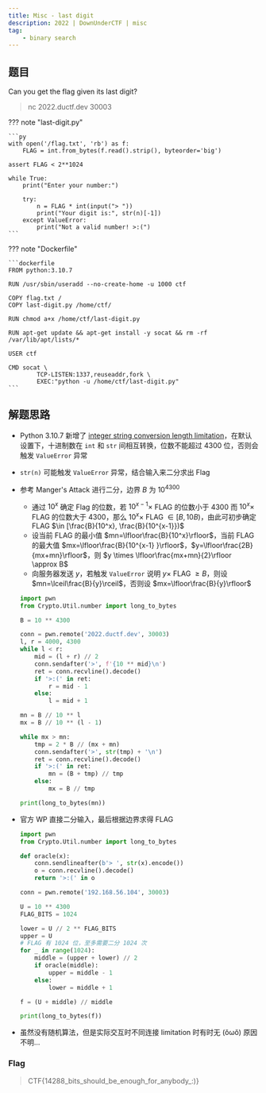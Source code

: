 ```yaml
---
title: Misc - last digit
description: 2022 | DownUnderCTF | misc
tag:
    - binary search
---
```


## 题目

Can you get the flag given its last digit?

> nc 2022.ductf.dev 30003

??? note "last-digit.py"

    ```py
    with open('/flag.txt', 'rb') as f:
        FLAG = int.from_bytes(f.read().strip(), byteorder='big')

    assert FLAG < 2**1024

    while True:
        print("Enter your number:")
        
        try:
            n = FLAG * int(input("> "))
            print("Your digit is:", str(n)[-1])
        except ValueError:
            print("Not a valid number! >:(")
    ```

??? note "Dockerfile"

    ```dockerfile
    FROM python:3.10.7

    RUN /usr/sbin/useradd --no-create-home -u 1000 ctf

    COPY flag.txt /
    COPY last-digit.py /home/ctf/

    RUN chmod a+x /home/ctf/last-digit.py

    RUN apt-get update && apt-get install -y socat && rm -rf /var/lib/apt/lists/*

    USER ctf

    CMD socat \
            TCP-LISTEN:1337,reuseaddr,fork \
            EXEC:"python -u /home/ctf/last-digit.py"
    ```

## 解题思路

- Python 3.10.7 新增了 [integer string conversion length limitation](https://docs.python.org/3/library/stdtypes.html#integer-string-conversion-length-limitation)，在默认设置下，十进制数在 `int` 和 `str` 间相互转换，位数不能超过 $4300$ 位，否则会触发 `ValueError` 异常
- `str(n)` 可能触发 `ValueError` 异常，结合输入来二分求出 Flag
- 参考 Manger's Attack 进行二分，边界 $B$ 为 $10^{4300}$
    - 通过 $10^x$ 确定 Flag 的位数，若 $10^{x-1} \times$ FLAG 的位数小于 $4300$ 而 $10^x \times$ FLAG 的位数大于 $4300$，那么 $10^x \times$ FLAG $\in [B, 10B)$，由此可初步确定 FLAG $\in [\frac{B}{10^x}, \frac{B}{10^{x-1}})$
    - 设当前 FLAG 的最小值 $mn=\lfloor\frac{B}{10^x}\rfloor$，当前 FLAG 的最大值 $mx=\lfloor\frac{B}{10^{x-1} }\rfloor$，$y=\lfloor\frac{2B}{mx+mn}\rfloor$，则 $y \times \lfloor\frac{mx+mn}{2}\rfloor \approx B$
    - 向服务器发送 $y$，若触发 `ValueError` 说明 $y \times$ FLAG $\ge B$，则设 $mn=\lceil\frac{B}{y}\rceil$，否则设 $mx=\lfloor\frac{B}{y}\rfloor$

    ```py
    import pwn
    from Crypto.Util.number import long_to_bytes

    B = 10 ** 4300

    conn = pwn.remote('2022.ductf.dev', 30003)
    l, r = 4000, 4300
    while l < r:
        mid = (l + r) // 2
        conn.sendafter('>', f'{10 ** mid}\n')
        ret = conn.recvline().decode()
        if '>:(' in ret:
            r = mid - 1
        else:
            l = mid + 1

    mn = B // 10 ** l
    mx = B // 10 ** (l - 1)

    while mx > mn:
        tmp = 2 * B // (mx + mn)
        conn.sendafter('>', str(tmp) + '\n')
        ret = conn.recvline().decode()
        if '>:(' in ret:
            mn = (B + tmp) // tmp
        else:
            mx = B // tmp

    print(long_to_bytes(mn))
    ```

- 官方 WP 直接二分输入，最后根据边界求得 FLAG

    ```py
    import pwn
    from Crypto.Util.number import long_to_bytes

    def oracle(x):
        conn.sendlineafter(b'> ', str(x).encode())
        o = conn.recvline().decode()
        return '>:(' in o

    conn = pwn.remote('192.168.56.104', 30003)

    U = 10 ** 4300
    FLAG_BITS = 1024

    lower = U // 2 ** FLAG_BITS
    upper = U
    # FLAG 有 1024 位，至多需要二分 1024 次
    for _ in range(1024):
        middle = (upper + lower) // 2
        if oracle(middle):
            upper = middle - 1
        else:
            lower = middle + 1

    f = (U + middle) // middle

    print(long_to_bytes(f))
    ```

- 虽然没有随机算法，但是实际交互时不同连接 limitation 时有时无 (ŏωŏ) 原因不明...

### Flag

> CTF{14288_bits_should_be_enough_for_anybody_:)}